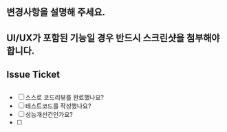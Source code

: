 ## 변경사항을 설명해 주세요.

## UI/UX가 포함된 기능일 경우 반드시 스크린샷을 첨부해야 합니다.

## Issue Ticket

##
- [ ] 스스로 코드리뷰를 완료했나요?
- [ ] 테스트코드를 작성했나요?
- [ ] 성능개선건인가요?
- [ ] 
